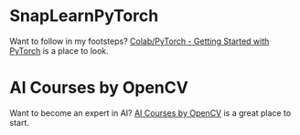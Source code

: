 # SnapLearnPyTorch

Want to follow in my footsteps? [Colab/PyTorch - Getting Started with PyTorch](https://blog.csdn.net/lida2003/article/details/138480401) is a place to look.


# AI Courses by OpenCV

Want to become an expert in AI? [AI Courses by OpenCV](https://opencv.org/courses/) is a great place to start.
